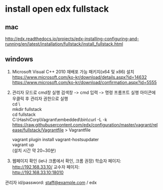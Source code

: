 
# install open edx fullstack

## mac
http://edx.readthedocs.io/projects/edx-installing-configuring-and-running/en/latest/installation/fullstack/install_fullstack.html  

windows
-------
1. Microsoft Visual C++ 2010 재배포 가능 패키지(x64 및 x86)  설치  
https://www.microsoft.com/ko-kr/download/details.aspx?id=14632  
https://www.microsoft.com/ko-kr/download/confirmation.aspx?id=5555  
2. 관리자 모드로 cmd창 실행
검색창 -> cmd 입력 -> 명령 프롬프트 실행 아이콘에 우클릭 후 관리자 권한으로 실행  
    cd \  
    mkdir fullstack  
    cd fullstack  
    C:\HashiCorp\Vagrant\embedded\bin\curl -L -k https://raw.githubusercontent.com/edx/configuration/master/vagrant/release/fullstack/Vagrantfile > Vagrantfile  

    vagrant plugin install vagrant-hostsupdater  
    vagrant up  
  (설치 시간 약 20~30분)  
3. 웹페이지 확인 (ie나 크롬에서 확인, 크롬 권장)
  학습자 페이지:  
  http://192.168.33.10/
  교수자 페이지:  
  http://192.168.33.10:18010

  관리자 id/password: staff@example.com  / edx  

